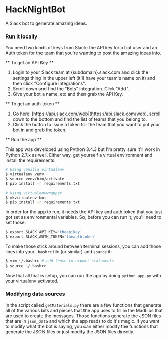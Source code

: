 # HackNightBot

A Slack bot to generate amazing ideas.

### Run it locally

You need two kinds of keys from Slack: the API key for a bot user and an Auth
token for the team that you're wanting to post the amazing ideas into.

** To get an API Key **

1. Login to your Slack team at {subdomain}.slack.com and click the settings
thing in the upper left (it'll have your team's name on it) and then click
"Configure Integrations".
2. Scroll down and find the "Bots" integration. Click "Add".
3. Give your bot a name, etc and then grab the API Key.

** To get an auth token **

1. Go here: [https://api.slack.com/web](https://api.slack.com/web), scroll down
to the bottom and find the list of teams that you belong to.
2. Click the button to issue a token for the team that you want to put your bot
in and grab the token.

** Run the app **

This app was developed using Python 3.4.3 but I'm pretty sure it'll work in
Python 2.7.x as well. Either way, get yourself a virtual enviromnent and
install the requirements: 

``` bash
# Using vanilla virtualenv 
$ virtualenv venv
$ source venv/bin/activate
$ pip install -r requirements.txt

# Using virtualenvwrapper
$ mkvirtualenv bot
$ pip install -r requirements.txt
```

In order for the app to run, it needs the API key and auth token that you just
got set as environmental variables. So, before you can run it, you'll need to
set those:

``` bash
$ export SLACK_API_KEY='theapikey'
$ export SLACK_AUTH_TOKEN='theauthtoken'
```

To make those stick around between terminal sessions, you can add those lines
into your ``.bashrc`` file (or similar) and ``source`` it:

``` bash 
$ vim ~/.bashrc # add those to export statements
$ source ~/.bashrc
```

Now that all that is setup, you can run the app by doing ``python app.py`` with
your virtualenv activated.

### Modifying data sources

In the script called ``getMaterials.py`` there are a few functions that
generate all of the various bits and pieces that the app uses to fill in the
MadLibs that are used to create the messages. Those functions generate the JSON
files that are in ``json_data`` and which the app reads to do it's magic. If
you want to modify what the bot is saying, you can either modify the functions
that generate the JSON files or just modify the JSON files directly.
